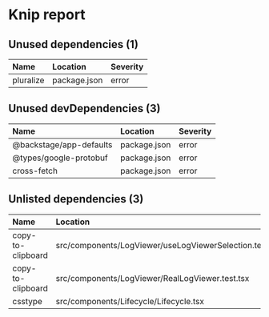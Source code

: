 # Knip report

## Unused dependencies (1)

| Name      | Location     | Severity |
| :-------- | :----------- | :------- |
| pluralize | package.json | error    |

## Unused devDependencies (3)

| Name                    | Location     | Severity |
| :---------------------- | :----------- | :------- |
| @backstage/app-defaults | package.json | error    |
| @types/google-protobuf  | package.json | error    |
| cross-fetch             | package.json | error    |

## Unlisted dependencies (3)

| Name              | Location                                                | Severity |
| :---------------- | :------------------------------------------------------ | :------- |
| copy-to-clipboard | src/components/LogViewer/useLogViewerSelection.test.tsx | error    |
| copy-to-clipboard | src/components/LogViewer/RealLogViewer.test.tsx         | error    |
| csstype           | src/components/Lifecycle/Lifecycle.tsx                  | error    |


